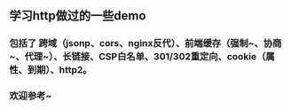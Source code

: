 ## 学习http做过的一些demo
### 包括了 跨域（jsonp、cors、nginx反代）、前端缓存（强制~、协商~、代理~）、长链接、CSP白名单、301/302重定向、cookie（属性、到期）、http2。
### 欢迎参考~
